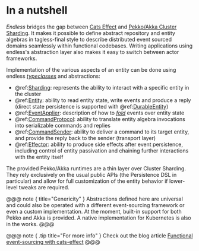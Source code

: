 # In a nutshell

*Endless* bridges the gap between [Cats Effect](https://typelevel.org/cats-effect/) and [Pekko/Akka Cluster Sharding](https://pekko.apache.org/docs/pekko/current/typed/cluster-sharding.html). It makes it possible to define abstract repository and entity algebras in tagless-final style to describe distributed event sourced domains seamlessly within functional codebases. Writing applications using endless's abstraction layer also makes it easy to switch between actor frameworks. 

Implementation of the various aspects of an entity can be done using endless [*typeclasses*](https://en.wikipedia.org/wiki/Type_class) and abstractions:

 - @ref:[Sharding](sharding.md): represents the ability to interact with a specific entity in the cluster
 - @ref:[Entity](entity.md): ability to read entity state, write events and produce a reply (direct state persistence is supported with @ref:[DurableEntity](durable-entity.md))
 - @ref:[EventApplier](applier.md): description of how to [*fold*](https://en.wikipedia.org/wiki/Fold_\(higher-order_function\)) events over entity state
 - @ref:[CommandProtocol](protocol.md): ability to translate entity algebra invocations into serializable commands and replies
 - @ref:[CommandSender](sender.md): ability to deliver a command to its target entity, and provide the reply back to the sender (transport layer)
 - @ref:[Effector](effector.md): ability to produce side effects after event persistence, including control of entity passivation and chaining further interactions with the entity itself

The provided Pekko/Akka runtimes are a thin layer over Cluster Sharding. They rely exclusively on the usual public APIs (the Persistence DSL in particular) and allow for full customization of the entity behavior if lower-level tweaks are required.  

@@@ note { title="Genericity" }
Abstractions defined here are universal and could also be operated with a different event-sourcing framework or even a custom implementation. At the moment, built-in support for both Pekko and Akka is provided. A native implementation for Kubernetes is also in the works.
@@@

@@@ note { .tip title="For more info" }
Check out the blog article [Functional event-sourcing with cats-effect](https://jonas-chapuis.medium.com/functional-event-sourcing-with-akka-and-cats-7c075939fbdc)
@@@